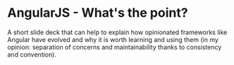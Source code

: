 # AngularJS - What's the point?

A short slide deck that can help to explain how opinionated frameworks like Angular have evolved and why it is worth learning and using them (in my opinion: separation of concerns and maintainability thanks to consistency and convention). 
